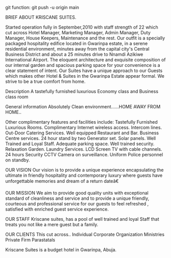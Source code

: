 git function: git push -u origin main

BRIEF ABOUT KRISCANE SUITES. 

Started operation fully in September,2010 with staff strength of 22 which cut across Hotel Manager, Marketing Manager, Admin Manager, Duty Manager, House Keepers, Maintenance and the rest. 
Our outfit is a specially packaged hospitality edifice located in Gwarinpa estate, in a serene residential environment, minutes away from the capital city's Central Business District and about a 25 minutes drive to Nnamdi Azikiwe International Airport.
The eloquent architecture and exquisite composition of our internal garden and spacious parking space for your convenience is a clear statement of intent. Our Suites have a unique approach to our Guests which makes other Hotel & Suites in the Gwarinpa Estate appear formal. We strive to be a true comfort from home.

Description
A tastefully furnished luxurious Economy class and Business class room

General information
Absolutely Clean environment......HOME AWAY FROM HOME..

Other complimentary features and facilities include:
Tastefully Furnished Luxurious Rooms.
Complimentary Internet wireless access.
Intercom lines.
Out-Door Catering Services.
Well equipped Restaurant and Bar.
Business Centre services.
24 hour stand by two Generator set.
Solar panels.
Well Trained and Loyal Staff.
Adequate parking space.
Well trained security.
Relaxation Garden.
Laundry Services.
LCD Screen TV with cable channels.
24 hours Security CCTV Camera on surveillance.
Uniform Police personnel on standby.

OUR VISION
Our vision is to provide a unique experience encapsulating the ultimate in friendly hospitality and contemporary luxury where guests have unforgettable memories and dream of a return dateâ€


OUR MISSION
We aim to provide good quality units with exceptional standard of cleanliness and service and to provide a unique friendly, courteous and professional service for our guests to feel refreshed , satisfied with enriched guest service experience.

OUR STAFF
Kriscane suites, has a pool of well trained and loyal Staff that treats you not like a mere guest but a family.


OUR CLIENTS
This cut across..
Individual
Corporate Organization
Ministries
Private Firm
Parastatals


Kriscane Suites is a budget hotel in Gwarinpa, Abuja.
